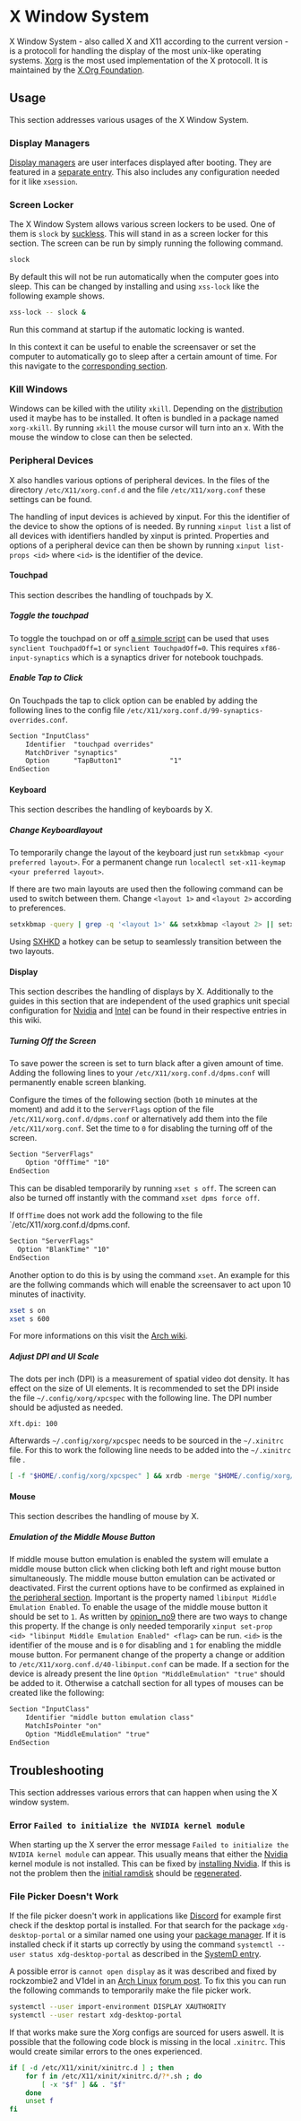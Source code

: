 # X Window System

X Window System - also called X and X11 according to the current version - is a
protocoll for handling the display of the most unix-like operating systems.
[Xorg](https://www.x.org/wiki/) is the most used implementation of the X
protocoll.
It is maintained by the [X.Org Foundation](https://x.org/wiki/).

## Usage

This section addresses various usages of the X Window System.

### Display Managers

[Display managers](/wiki/linux/display_managers.md) are user interfaces displayed after booting.
They are featured in a [separate entry](/wiki/linux/display_managers.md).
This also includes any configuration needed for it like `xsession`.

### Screen Locker

The X Window System allows various screen lockers to be used.
One of them is `slock` by [suckless](/wiki/linux/suckless.md).
This will stand in as a screen locker for this section.
The screen can be run by simply running the following command.

```sh 
slock
```

By default this will not be run automatically when the computer goes into sleep.
This can be changed by installing and using `xss-lock` like the following example shows.

```sh 
xss-lock -- slock &
```

Run this command at startup if the automatic locking is wanted.

In this context it can be useful to enable the screensaver or set the computer to automatically go
to sleep after a certain amount of time.
For this navigate to the [corresponding section](#turning-off-the-screen).

### Kill Windows

Windows can be killed with the utility `xkill`.
Depending on the [distribution](/wiki/linux.md#distributions) used it maybe has to be installed.
It often is bundled in a package named `xorg-xkill`.
By running `xkill` the mouse cursor will turn into an x.
With the mouse the window to close can then be selected.

### Peripheral Devices

X also handles various options of peripheral devices.
In the files of the directory `/etc/X11/xorg.conf.d` and the file
`/etc/X11/xorg.conf` these settings can be found.

The handling of input devices is achieved by xinput.
For this the identifier of the device to show the options of is needed.
By running `xinput list` a list of all devices with identifiers handled by
xinput is printed.
Properties and options of a peripheral device can then be shown by running
`xinput list-props <id>` where `<id>` is the identifier of the
device.

#### Touchpad

This section describes the handling of touchpads by X.

##### Toggle the touchpad

To toggle the touchpad on or off
[a simple script](https://github.com/tiyn/dotfiles/blob/master/.local/bin/tools/dwm/toggletouchpad)
can be used that uses `synclient TouchpadOff=1` or `synclient TouchpadOff=0`.
This requires `xf86-input-synaptics` which is a synaptics driver for
notebook touchpads.

##### Enable Tap to Click 

On Touchpads the tap to click option can be enabled by adding the following lines to the config
file `/etc/X11/xorg.conf.d/99-synaptics-overrides.conf`.

```txt
Section "InputClass"
    Identifier  "touchpad overrides"
    MatchDriver "synaptics"
    Option      "TapButton1"            "1"
EndSection
```

#### Keyboard

This section describes the handling of keyboards by X.

##### Change Keyboardlayout

To temporarily change the layout of the keyboard just run
`setxkbmap <your preferred layout>`.
For a permanent change run `localectl set-x11-keymap <your preferred layout>`.

If there are two main layouts are used then the following command can be used to switch between
them.
Change `<layout 1>` and `<layout 2>` according to preferences.

```sh
setxkbmap -query | grep -q '<layout 1>' && setxkbmap <layout 2> || setxkbmap <layout 1>
```

Using [SXHKD](/wiki/linux/sxhkd.md) a hotkey can be setup to seamlessly transition between the two
layouts.

#### Display

This section describes the handling of displays by X.
Additionally to the guides in this section that are independent of the used
graphics unit special configuration for [Nvidia](/wiki/linux/nvidia.md)
and [Intel](./intel.md) can be found in their respective entries in this wiki.

##### Turning Off the Screen

To save power the screen is set to turn black after a given amount of time.
Adding the following lines to your `/etc/X11/xorg.conf.d/dpms.conf` will permanently enable screen
blanking.

Configure the times of the following section (both `10` minutes at the moment) and add it to the
`ServerFlags` option of the file `/etc/X11/xorg.conf.d/dpms.conf` or alternatively add them into the
file `/etc/X11/xorg.conf`.
Set the time to `0` for disabling the turning off of the screen.

```txt
Section "ServerFlags"
    Option "OffTime" "10"
EndSection
```

This can be disabled temporarily by running `xset s off`.
The screen can also be turned off instantly with the command `xset dpms force off`.

If `OffTime` does not work add the following to the file `/etc/X11/xorg.conf.d/dpms.conf.

```txt
Section "ServerFlags"
  Option "BlankTime" "10"
EndSection
```

Another option to do this is by using the command `xset`.
An example for this are the follwing commands which will enable the screensaver to act upon 10
minutes of inactivity.

```sh 
xset s on 
xset s 600
```

For more informations on this visit the
[Arch wiki](https://wiki.archlinux.org/title/Session_lock#DPMS).

##### Adjust DPI and UI Scale

The dots per inch (DPI) is a measurement of spatial video dot density.
It has effect on the size of UI elements.
It is recommended to set the DPI inside the file `~/.config/xorg/xpcspec` with the following line.
The DPI number should be adjusted as needed.

```
Xft.dpi: 100
```

Afterwards `~/.config/xorg/xpcspec` needs to be sourced in the `~/.xinitrc` file.
For this to work the following line needs to be added into the `~/.xinitrc` file .

```sh
[ -f "$HOME/.config/xorg/xpcspec" ] && xrdb -merge "$HOME/.config/xorg/xpcspec"
```

#### Mouse

This section describes the handling of mouse by X.

##### Emulation of the Middle Mouse Button

If middle mouse button emulation is enabled the system will emulate a middle
mouse button click when clicking both left and right mouse button
simultaneously.
The middle mouse button emulation can be activated or deactivated.
First the current options have to be confirmed as explained in
[the peripheral section](#peripheral-devices).
Important is the property named `libinput Middle Emulation Enabled`.
To enable the usage of the middle mouse button it should be set to `1`.
As written by
[opinion_no9](https://askubuntu.com/questions/160164/how-do-i-enable-middle-mouse-button-emulation-in-12-04-lts/902976#902976)
there are two ways to change this property.
If the change is only needed temporarily
`xinput set-prop <id> "libinput Middle Emulation Enabled" <flag>` can be run.
`<id>` is the identifier of the mouse and <flag> is `0` for disabling and `1`
for enabling the middle mouse button.
For permanent change of the property a change or addition to
`/etc/X11/xorg.conf.d/40-libinput.conf` can be made.
If a section for the device is already present the line
`Option "MiddleEmulation" "true"` should be added to it.
Otherwise a catchall section for all types of mouses can be created like the
following:

```txt
Section "InputClass"
    Identifier "middle button emulation class"
    MatchIsPointer "on"
    Option "MiddleEmulation" "true"
EndSection
```
## Troubleshooting

This section addresses various errors that can happen when using the X window system.

### Error `Failed to initialize the NVIDIA kernel module`

When starting up the X server the error message `Failed to initialize the NVIDIA kernel module` can
appear.
This usually means that either the [Nvidia](/wiki/nvidia.md) kernel module is not installed.
This can be fixed by [installing Nvidia](/wiki/linux/nvidia.md#setup).
If this is not the problem then the [initial ramdisk](/wiki/linux/mkinitcpio.md) should be
[regenerated](/wiki/linux/mkinitcpio.md#manually-generate-initial-ramdisk).

### File Picker Doesn't Work

If the file picker doesn't work in applications like [Discord](/wiki/discord.md) for example first
check if the desktop portal is installed.
For that search for the package `xdg-desktop-portal` or a similar named one using your
[package manager](/wiki/linux/package_manager.md).
If it is installed check if it starts up correctly by using the command
`systemctl --user status xdg-desktop-portal` as described in the
[SystemD entry](/wiki/linux/systemd.md#startstopenabledisable-a-service-and-retrieve-its-logs).

A possible error is `cannot open display` as it was described and fixed by rockzombie2 and V1del in
an [Arch Linux](/wiki/linux/arch-linux.md)
[forum post](https://bbs.archlinux.org/viewtopic.php?id=294808).
To fix this you can run the following commands to temporarily make the file picker work.

```sh 
systemctl --user import-environment DISPLAY XAUTHORITY
systemctl --user restart xdg-desktop-portal
```

If that works make sure the Xorg configs are sourced for users aswell.
It is possible that the following code block is missing in the local `.xinitrc`.
This would create similar errors to the ones experienced.

```sh
if [ -d /etc/X11/xinit/xinitrc.d ] ; then
    for f in /etc/X11/xinit/xinitrc.d/?*.sh ; do
        [ -x "$f" ] && . "$f"
    done
    unset f
fi
```
